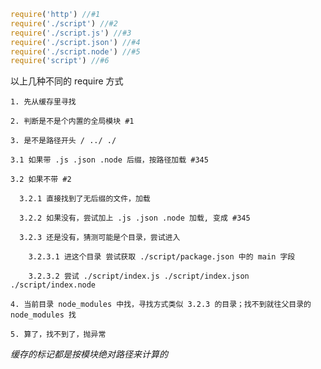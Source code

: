 
```javascript
require('http') //#1
require('./script') //#2
require('./script.js') //#3
require('./script.json') //#4
require('./script.node') //#5
require('script') //#6
```

以上几种不同的 require 方式
  
    1. 先从缓存里寻找
  
    2. 判断是不是个内置的全局模块 #1
  
    3. 是不是路径开头 / ../ ./
  
    3.1 如果带 .js .json .node 后缀，按路径加载 #345
    
    3.2 如果不带 #2
    
      3.2.1 直接找到了无后缀的文件，加载
      
      3.2.2 如果没有，尝试加上 .js .json .node 加载, 变成 #345
      
      3.2.3 还是没有，猜测可能是个目录，尝试进入
      
        3.2.3.1 进这个目录 尝试获取 ./script/package.json 中的 main 字段
        
        3.2.3.2 尝试 ./script/index.js ./script/index.json ./script/index.node
        
    4. 当前目录 node_modules 中找，寻找方式类似 3.2.3 的目录；找不到就往父目录的 node_modules 找
  
    5. 算了，找不到了，抛异常
    
    
*缓存的标记都是按模块绝对路径来计算的*
